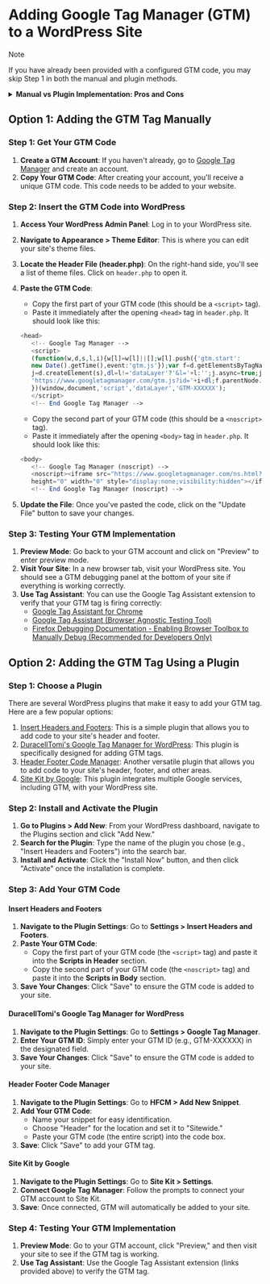 # Adding Google Tag Manager (GTM) to a WordPress Site

> [!NOTE]
> If you have already been provided with a configured GTM code, you may skip Step 1 in both the manual and plugin methods.

<details>
<summary><b>Manual vs Plugin Implementation: Pros and Cons</b></summary>

### Manual Implementation

Pros:
- Direct control over code placement
- No additional plugins required
- Slightly faster load times

Cons:
- Requires basic HTML/PHP knowledge
- Risk of errors if implemented incorrectly
- Changes may be overwritten by theme updates

### Using a Plugin

Pros:
- Easier for non-technical users
- Reduces risk of errors
- Often provides additional features

Cons:
- Adds another plugin to your site
- Possible conflicts with other plugins
- Limited control over exact code placement

Choose manual implementation if you're comfortable editing theme files and want complete control. Use a plugin for a simpler, more user-friendly approach.
</details>


## Option 1: Adding the GTM Tag Manually

### Step 1: Get Your GTM Code

1. **Create a GTM Account**: If you haven't already, go to [Google Tag Manager](https://tagmanager.google.com/) and create an account.
2. **Copy Your GTM Code**: After creating your account, you'll receive a unique GTM code. This code needs to be added to your website.

### Step 2: Insert the GTM Code into WordPress

1. **Access Your WordPress Admin Panel**: Log in to your WordPress site.

2. **Navigate to Appearance > Theme Editor**: This is where you can edit your site's theme files.

3. **Locate the Header File (header.php)**: On the right-hand side, you'll see a list of theme files. Click on `header.php` to open it.

4. **Paste the GTM Code**: 

   - Copy the first part of your GTM code (this should be a `<script>` tag).
   - Paste it immediately after the opening `<head>` tag in `header.php`. It should look like this:

   ```php
   <head>
      <!-- Google Tag Manager -->
      <script>
      (function(w,d,s,l,i){w[l]=w[l]||[];w[l].push({'gtm.start':
      new Date().getTime(),event:'gtm.js'});var f=d.getElementsByTagName(s)[0],
      j=d.createElement(s),dl=l!='dataLayer'?'&l='+l:'';j.async=true;j.src=
      'https://www.googletagmanager.com/gtm.js?id='+i+dl;f.parentNode.insertBefore(j,f);
      })(window,document,'script','dataLayer','GTM-XXXXXX');
      </script>
      <!-- End Google Tag Manager -->
   ```

   - Copy the second part of your GTM code (this should be a `<noscript>` tag).
   - Paste it immediately after the opening `<body>` tag in `header.php`. It should look like this:

   ```php
   <body>
      <!-- Google Tag Manager (noscript) -->
      <noscript><iframe src="https://www.googletagmanager.com/ns.html?id=GTM-XXXXXX"
      height="0" width="0" style="display:none;visibility:hidden"></iframe></noscript>
      <!-- End Google Tag Manager (noscript) -->
   ```

5. **Update the File**: Once you've pasted the code, click on the "Update File" button to save your changes.

### Step 3: Testing Your GTM Implementation

1. **Preview Mode**: Go back to your GTM account and click on "Preview" to enter preview mode.
2. **Visit Your Site**: In a new browser tab, visit your WordPress site. You should see a GTM debugging panel at the bottom of your site if everything is working correctly.
3. **Use Tag Assistant**: You can use the Google Tag Assistant extension to verify that your GTM tag is firing correctly:
   - [Google Tag Assistant for Chrome](https://chrome.google.com/webstore/detail/tag-assistant-by-google/kejbdjndbnbjgmefkgdddjlbokphdefk)
   - [Google Tag Assistant (Browser Agnostic Testing Tool)](https://tagassistant.google.com/)
   - [Firefox Debugging Documentation - Enabling Browser Toolbox to Manually Debug (Recommended for Developers Only)](https://firefox-source-docs.mozilla.org/devtools-user/browser_toolbox/index.html)

## Option 2: Adding the GTM Tag Using a Plugin

### Step 1: Choose a Plugin

There are several WordPress plugins that make it easy to add your GTM tag. Here are a few popular options:

1. [Insert Headers and Footers](https://wordpress.org/plugins/insert-headers-and-footers/): This is a simple plugin that allows you to add code to your site's header and footer.
2. [DuracellTomi's Google Tag Manager for WordPress](https://wordpress.org/plugins/duracelltomi-google-tag-manager/): This plugin is specifically designed for adding GTM tags.
3. [Header Footer Code Manager](https://wordpress.org/plugins/header-footer-code-manager/): Another versatile plugin that allows you to add code to your site's header, footer, and other areas.
4. [Site Kit by Google](https://wordpress.org/plugins/google-site-kit/): This plugin integrates multiple Google services, including GTM, with your WordPress site.

### Step 2: Install and Activate the Plugin

1. **Go to Plugins > Add New**: From your WordPress dashboard, navigate to the Plugins section and click "Add New."
2. **Search for the Plugin**: Type the name of the plugin you chose (e.g., "Insert Headers and Footers") into the search bar.
3. **Install and Activate**: Click the "Install Now" button, and then click "Activate" once the installation is complete.

### Step 3: Add Your GTM Code

#### Insert Headers and Footers

1. **Navigate to the Plugin Settings**: Go to **Settings > Insert Headers and Footers**.
2. **Paste Your GTM Code**: 
   - Copy the first part of your GTM code (the `<script>` tag) and paste it into the **Scripts in Header** section.
   - Copy the second part of your GTM code (the `<noscript>` tag) and paste it into the **Scripts in Body** section.
3. **Save Your Changes**: Click "Save" to ensure the GTM code is added to your site.

#### DuracellTomi's Google Tag Manager for WordPress

1. **Navigate to the Plugin Settings**: Go to **Settings > Google Tag Manager**.
2. **Enter Your GTM ID**: Simply enter your GTM ID (e.g., GTM-XXXXXX) in the designated field.
3. **Save Your Changes**: Click "Save" to ensure the GTM code is added to your site.

#### Header Footer Code Manager

1. **Navigate to the Plugin Settings**: Go to **HFCM > Add New Snippet**.
2. **Add Your GTM Code**:
   - Name your snippet for easy identification.
   - Choose "Header" for the location and set it to "Sitewide."
   - Paste your GTM code (the entire script) into the code box.
3. **Save**: Click "Save" to add your GTM tag.

#### Site Kit by Google

1. **Navigate to the Plugin Settings**: Go to **Site Kit > Settings**.
2. **Connect Google Tag Manager**: Follow the prompts to connect your GTM account to Site Kit.
3. **Save**: Once connected, GTM will automatically be added to your site.

### Step 4: Testing Your GTM Implementation

1. **Preview Mode**: Go to your GTM account, click "Preview," and then visit your site to see if the GTM tag is working.
2. **Use Tag Assistant**: Use the Google Tag Assistant extension (links provided above) to verify the GTM tag.
